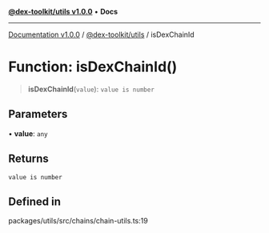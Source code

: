 [**@dex-toolkit/utils v1.0.0**](../README.md) • **Docs**

***

[Documentation v1.0.0](../../../packages.md) / [@dex-toolkit/utils](../README.md) / isDexChainId

# Function: isDexChainId()

> **isDexChainId**(`value`): `value is number`

## Parameters

• **value**: `any`

## Returns

`value is number`

## Defined in

packages/utils/src/chains/chain-utils.ts:19
